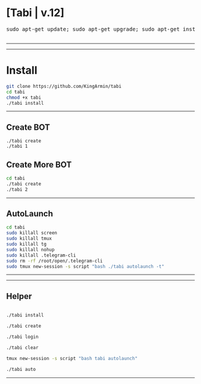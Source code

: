 # [Tabi | v.12]

</h4>
<pre>
<span>sudo apt-get update; sudo apt-get upgrade; sudo apt-get install tmux; sudo apt-get install luarocks; sudo apt-get install screen; sudo apt-get install libreadline-dev libconfig-dev libssl-dev lua5.2 liblua5.2-dev lua-socket lua-sec lua-expat libevent-dev make unzip git redis-server autoconf g++ libjansson-dev libpython-dev expat libexpat1-dev; sudo apt-get update; sudo apt-get install; sudo apt-get install upstart-sysv;
</span>
</pre>
<hr>

* * *

# Install

```sh
git clone https://github.com/KingArmin/tabi
cd tabi
chmod +x tabi
./tabi install

```
* * *
## Create BOT
```
./tabi create
./tabi 1

```
## Create More BOT

```sh
cd tabi
./tabi create
./tabi 2

```
* * *
## AutoLaunch
```sh
cd tabi
sudo killall screen
sudo killall tmux
sudo killall tg
sudo killall nohup
sudo killall .telegram-cli
sudo rm -rf /root/open/.telegram-cli
sudo tmux new-session -s script "bash ./tabi autolaunch -t"


```
***


* * *
## Helper
```sh

./tabi install

./tabi create

./tabi login

./tabi clear

tmux new-session -s script "bash tabi autolaunch"

./tabi auto


```
***

